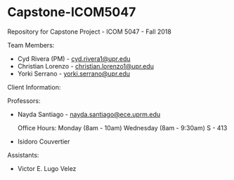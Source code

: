 # Capstone-ICOM5047
Repository for Capstone Project - ICOM 5047 - Fall 2018

Team Members: 
 - Cyd Rivera (PM)   - cyd.rivera1@upr.edu
 - Christian Lorenzo - christian.lorenzo1@upr.edu
 - Yorki Serrano     - yorki.serrano@upr.edu
 
Client Information:


 
Professors:
 - Nayda Santiago - nayda.santiago@ece.uprm.edu
 
   Office Hours: Monday (8am - 10am)
                 Wednesday (8am - 9:30am)
                 S - 413

 - Isidoro Couvertier
 
Assistants: 
 - Victor E. Lugo Velez
 
